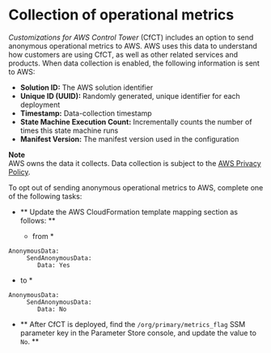# Collection of operational metrics<a name="cfct-metrics"></a>

 *Customizations for AWS Control Tower* \(CfCT\) includes an option to send anonymous operational metrics to AWS\. AWS uses this data to understand how customers are using CfCT, as well as other related services and products\. When data collection is enabled, the following information is sent to AWS: 
+ **Solution ID:** The AWS solution identifier
+ **Unique ID \(UUID\):** Randomly generated, unique identifier for each deployment
+ **Timestamp:** Data\-collection timestamp
+ **State Machine Execution Count:** Incrementally counts the number of times this state machine runs
+ **Manifest Version:** The manifest version used in the configuration

**Note**  
 AWS owns the data it collects\. Data collection is subject to the [AWS Privacy Policy](https://aws.amazon.com/privacy/)\. 

 To opt out of sending anonymous operational metrics to AWS, complete one of the following tasks: 
+  ** Update the AWS CloudFormation template mapping section as follows: ** 

   * from * 

  ```
  AnonymousData:
       SendAnonymousData:
          Data: Yes
  ```

   * to * 

  ```
  AnonymousData:
       SendAnonymousData:
          Data: No
  ```
+  ** After CfCT is deployed, find the `/org/primary/metrics_flag` SSM parameter key in the Parameter Store console, and update the value to `No`\. ** 